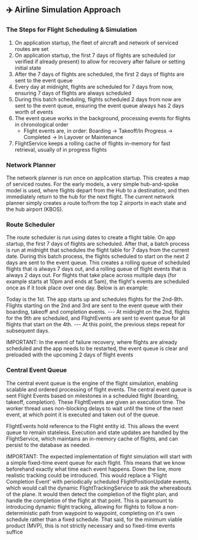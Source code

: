 ﻿## ✈️ Airline Simulation Approach <a id="airline-simulation"></a>

### The Steps for Flight Scheduling & Simulation

1. On application startup, the fleet of aircraft and network of serviced routes are set
2. On application startup, the first 7 days of flights are scheduled (or verified if already present) to allow for recovery after failure or setting initial state
3. After the 7 days of flights are scheduled, the first 2 days of flights are sent to the event queue
4. Every day at midnight, flights are scheduled for 7 days from now, ensuring 7 days of flights are always scheduled
5. During this batch scheduling, flights scheduled 2 days from now are sent to the event queue, ensuring the event queue always has 2 days worth of events
6. The event queue works in the background, processing events for flights in chronological order
   - Flight events are, in order: Boarding -> Takeoff/In Progress -> Completed -> In Layover or Maintenance
7. FlightService keeps a rolling cache of flights in-memory for fast retrieval, usually of in progress flights


### Network Planner

The network planner is run once on application startup. This creates a map of serviced routes. For the
early models, a very simple hub-and-spoke model is used, where flights depart from the Hub to a destination, and then
immediately return to the hub for the next flight. The current network planner simply creates a route to/from the top 2 airports in each state and the hub airport (KBOS).

### Route Scheduler

The route scheduler is run using dates to create a flight table. On app startup, the first 7 days of flights are scheduled.
After that, a batch process is run at midnight that schedules the flight table for 7 days from the current date.
During this batch process, the flights scheduled to start on the next 2 days are sent to the event queue.
This creates a rolling queue of scheduled flights that is always 7 days out, and a rolling queue of flight events that is always 2 days out.
For flights that take place across multiple days (for example starts at 10pm and ends at 5am), the flight's events are
scheduled once as if it took place over one day. Below is an example:

Today is the 1st. The app starts up and schedules flights for the 2nd-8th. Flights
starting on the 2nd and 3rd are sent to the event queue with their boarding, takeoff and completion events.
--- At midnight on the 2nd, flights for the 9th are scheduled, and FlightEvents are sent to event queue for all flights
that start on the 4th. --- At this point, the previous steps repeat for subsequent days.

IMPORTANT: In the event of failure recovery, where flights are already scheduled and the app
needs to be restarted, the event queue is clear and preloaded with the upcoming 2 days of flight events

### Central Event Queue

The central event queue is the engine of the flight simulation, enabling scalable and ordered processing of flight events.
The central event queue is sent Flight Events based on milestones in a scheduled flight (boarding, takeoff, completion).
These FlightEvents are given an execution time. The worker thread uses non-blocking delays to wait until the time of the next event,
at which point it is executed and taken out of the queue.

FlightEvents hold reference to the Flight entity id. This allows the event queue to remain stateless. Execution and state updates
are handled by the FlightService, which maintains an in-memory cache of flights, and can
persist to the database as needed.

IMPORTANT: The expected implementation of flight simulation will start with a simple fixed-time
event queue for each flight. This means that we know beforehand exactly what time each event happens. Down the line,
more realistic tracking could be introduced. This would replace a 'Flight Completion Event' with periodically scheduled FlightPositionUpdate events,
which would call the dynamic FlightTrackingService to ask the whereabouts of the plane. It would then detect the completion of the flight
plan, and handle the completion of the flight at that point. This is paramount to introducing dynamic flight tracking, allowing
for flights to follow a non-deterministic path from waypoint to waypoint, completing on it's own schedule rather than a fixed schedule.
That said, for the minimum viable product (MVP), this is not strictly necessary and so fixed-time events suffice
